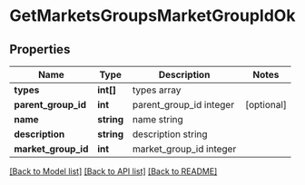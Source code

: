 # GetMarketsGroupsMarketGroupIdOk

## Properties
Name | Type | Description | Notes
------------ | ------------- | ------------- | -------------
**types** | **int[]** | types array | 
**parent_group_id** | **int** | parent_group_id integer | [optional] 
**name** | **string** | name string | 
**description** | **string** | description string | 
**market_group_id** | **int** | market_group_id integer | 

[[Back to Model list]](../README.md#documentation-for-models) [[Back to API list]](../README.md#documentation-for-api-endpoints) [[Back to README]](../README.md)


